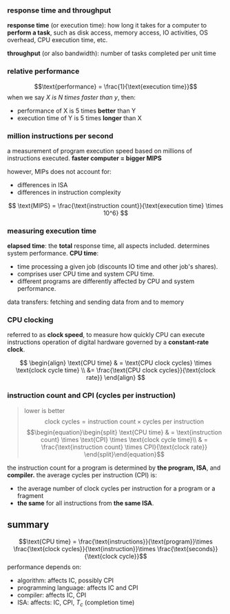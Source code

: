 ### response time and throughput
**response time** (or execution time): how long it takes for a computer to **perform a task**, such as disk access, memory access, IO activities, OS overhead, CPU execution time, etc.

**throughput** (or also bandwidth): number of tasks completed per unit time

### relative performance
$$\text{performance} = \frac{1}{\text{execution time}}$$
when we say *X is N times faster than y*, then:
- performance of X is 5 times **better** than Y
- execution time of Y is 5 times **longer** than X

### million instructions per second
a measurement of program execution speed based on millions of instructions executed. **faster computer = bigger MIPS**

however, MIPs does not account for: 
- differences in ISA
- differences in instruction complexity

$$
\text{MIPS} = \frac{\text{instruction count}}{\text{execution time} \times 10^6}
$$
### measuring execution time
**elapsed time**: the **total** response time, all aspects included. determines system performance. 
**CPU time**: 
- time processing a given job (discounts IO time and other job's shares). 
- comprises user CPU time and system CPU time.
- different programs are differently affected by CPU and system performance.

data transfers: fetching and sending data from and to memory
### CPU clocking
referred to as **clock speed**, to measure how quickly CPU can execute instructions
operation of digital hardware governed by a **constant-rate clock**.

$$
\begin{align}
\text{CPU time} & = \text{CPU clock cycles} \times \text{clock cycle time} \\ &= \frac{\text{CPU clock cycles}}{\text{clock rate}}
\end{align}
$$

### instruction count and CPI (cycles per instruction)
> lower is better
$$\text{clock cycles} = \text{instruction count} \times \text{cycles per instruction}$$
$$\begin{equation}\begin{split}
\text{CPU time} & =  \text{instruction count} \times \text{CPI} \times \text{clock cycle time}\\ & =  \frac{\text{instruction count} \times CPI}{\text{clock rate}}
\end{split}\end{equation}$$

the instruction count for a program is determined by **the program, ISA**, and **compiler.**
the average cycles per instruction (CPI) is: 
- the average number of clock cycles per instruction for a program or a fragment
- **the same** for all instructions from **the same ISA**.

## summary
$$\text{CPU time} = \frac{\text{instructions}}{\text{program}}\times \frac{\text{clock cycles}}{\text{instruction}}\times \frac{\text{seconds}}{\text{clock cycle}}$$
performance depends on: 
- algorithm: affects IC, possibly CPI
- programming language: affects IC and CPI
- compiler: affects IC, CPI
- ISA: affects: IC, CPI, $T_{c}$ (completion time)